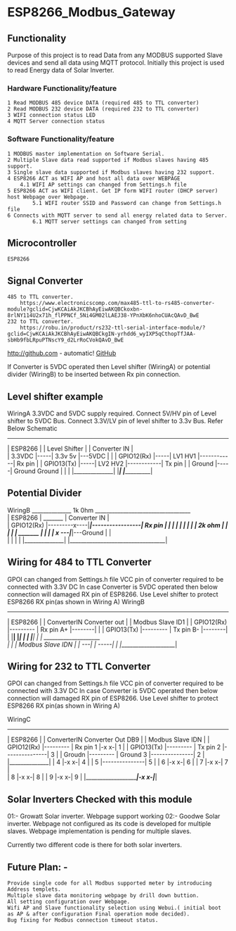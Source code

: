 # ESP8266_Modbus_Gateway
## Functionality
Purpose of this project is to read Data from any MODBUS supported Slave devices and send all data using MQTT protocol.
Initially this project is used to read Energy data of Solar Inverter.
### Hardware Functionality/feature
    1 Read MODBUS 485 device DATA (required 485 to TTL converter)
    2 Read MODBUS 232 device DATA (required 232 to TTL converter)
    3 WIFI connection status LED
    4 MQTT Server connection status

### Software Functionality/feature
    1 MODBUS master implementation on Software Serial.
    2 Multiple Slave data read supported if Modbus slaves having 485 support.
    3 Single slave data supported if Modbus slaves having 232 support.
    4 ESP8266 ACT as WIFI AP and host all data over WEBPAGE
        4.1 WIFI AP settings can changed from Settings.h file
    5 ESP8266 ACT as WIFI client. Get IP form WIFI router (DHCP server) host Webpage over Webpage.
            5.1 WIFI router SSID and Password can change from Settings.h file
    6 Connects with MQTT server to send all energy related data to Server.
            6.1 MQTT server settings can changed from setting


## Microcontroller
    ESP8266
    
## Signal Converter
    485 to TTL converter.
        https://www.electronicscomp.com/max485-ttl-to-rs485-converter-module?gclid=CjwKCAiAkJKCBhAyEiwAKQBCkoxbn-8rlNY114U2x71h_flPPNCf_5Ni4GM02lLAEJ38-YPnXbK6nhoCUAcQAvD_BwE
    232 to TTL converter.
        https://robu.in/product/rs232-ttl-serial-interface-module/?gclid=CjwKCAiAkJKCBhAyEiwAKQBCkgIN-yrhdd6_wyIXP5qCthopTfJAA-sbHb9fbLRpuPTNscY9_d2LrRoCVokQAvD_BwE
        
http://github.com - automatic!
[GitHub](http://github.com)
        
If Converter is 5VDC operated then Level shifter (WiringA) or potential divider (WiringB) to be inserted between Rx pin connection.

## Level shifter example
WiringA
    3.3VDC and 5VDC supply required.
    Connect 5V/HV pin of Level shifter to 5VDC Bus.
    Connect 3.3V/LV pin of level shifter to 3.3v Bus.
    Refer Below Schematic
 ______________       __________________               ____________________________        
|  ESP8266     |     |  Level Shifter    |            |  Converter IN              |        
|  3.3VDC      |-----| 3.3v          5v  |---5VDC     |                            |
|  GPIO12(Rx)  |-----| LV1           HV1 |------------|    Rx pin                  |
|  GPIO13(Tx)  |-----| LV2           HV2 |------------|    Tx pin                  |
|  Ground      |-----| Ground     Ground |            |                            |
|______________|     |___________________|            |____________________________| 


## Potential Divider
WiringB
 ______________                    1k 0hm                __________________________________        
|  ESP8266     |               _______                  |          Converter IN            |      
|  GPIO12(Rx)  |---------x----|_______|-----------------|    Rx pin                        |
|              |         |                              |                                  |
|              |         |      2k ohm                  |                                  |
|              |         |     _______                  |                                  |
|              |         x ---|_______|---Ground        |                                  |               
|              |                                        |                                  |
|______________|                                        |__________________________________|  


## Wiring for 484 to TTL Converter
GPOI can changed from Settings.h file
VCC pin of converter required to be connected with 3.3V DC
In case Converter is 5VDC operated then below connection will damaged RX pin of ESP8266.
Use Level shifter to protect ESP8266 RX pin(as shown in Wiring A)
WiringB
 ______________            ___________________________________          ____________________ 
|  ESP8266     |          |  ConverterIN     Converter out    |        | Modbus Slave ID1   |
|  GPIO12(Rx)  |--------- |    Rx pin              A+         |--------|                    |
|  GPIO13(Tx)  |--------- |    Tx pin              B-         |--------|                    |
|______________|          |___________________________________|   | |  |____________________|
                                                                  | |    ____________________     
                                                                  | |  | Modbus Slave IDN   |
                                                                  | ---|                    |
                                                                  -----|                    |
                                                                       |____________________|

## Wiring for 232 to TTL Converter
GPOI can changed from Settings.h file
VCC pin of converter required to be connected with 3.3V DC
In case Converter is 5VDC operated then below connection will damaged RX pin of ESP8266.
Use Level shifter to protect ESP8266 RX pin(as shown in Wiring A)

WiringC
 ______________            _____________________________________                 ___________________ 
|  ESP8266     |          |  ConverterIN     Converter Out DB9  |               | Modbus Slave IDN  |
|  GPIO12(Rx)  |--------- |    Rx pin           1               |-x           x-|         1         |
|  GPIO13(Tx)  |--------- |    Tx pin           2               |---------------|         3         |
|  Groudn      |--------- |    Ground           3               |---------------|         2         |
|______________|          |                     4               |-x           x-|         4         |
                          |                     5               |---------------|         5         |
                          |                     6               |-x           x-|         6         |
                          |                     7               |-x           x-|         7         |                
                          |                     8               |-x           x-|         8         |
                          |                     9               |-x           x-|         9         |
                          |_____________________________________|-x           x-|___________________|
                          
                          
## Solar Inverters Checked with this module
01:- Growatt Solar inverter.
        Webpage support working
02:- Goodwe Solar inverter.
        Webpage not configured as its code is developed for multiple slaves. Webpage implementation is pending for multiple slaves.

Currently two different code is there for both solar inverters.
## Future Plan: - 
    Provide single code for all Modbus supported meter by introducing Address templets.
    Multiple slave data monitoring webpage by drill down buttion.
    All setting configuration over Webpage.
    Wifi AP and Slave functionality selection using Webui.( initial boot as AP & after configuration Final operation mode decided).
    Bug fixing for Modbus connection timeout status.



